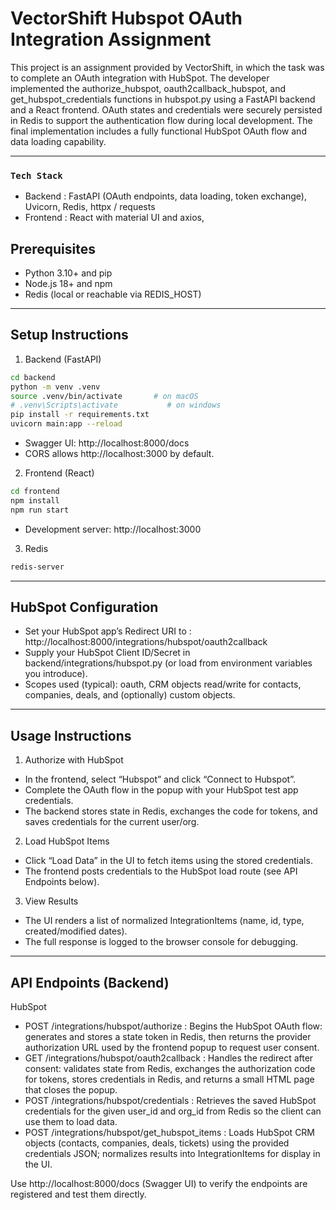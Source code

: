 # VectorShift Hubspot OAuth Integration Assignment

This project is an assignment provided by VectorShift, in which the task was to complete an OAuth integration with HubSpot. The developer implemented the authorize_hubspot, oauth2callback_hubspot, and get_hubspot_credentials functions in hubspot.py using a FastAPI backend and a React frontend. OAuth states and credentials were securely persisted in Redis to support the authentication flow during local development. The final implementation includes a fully functional HubSpot OAuth flow and data loading capability.

------------

### `Tech Stack`

- Backend : FastAPI (OAuth endpoints, data loading, token exchange), Uvicorn, Redis, httpx / requests
- Frontend : React with material UI and axios, 

## Prerequisites

- Python 3.10+ and pip  
- Node.js 18+ and npm  
- Redis (local or reachable via REDIS_HOST)

------------

## Setup Instructions

1. Backend (FastAPI)

```bash
cd backend
python -m venv .venv
source .venv/bin/activate       # on macOS
# .venv\Scripts\activate           # on windows
pip install -r requirements.txt
uvicorn main:app --reload
```

- Swagger UI: http://localhost:8000/docs  
- CORS allows http://localhost:3000 by default.

2. Frontend (React)

```bash
cd frontend
npm install
npm run start
```

- Development server: http://localhost:3000

3. Redis 

```bash
redis-server
```

----------

## HubSpot Configuration

- Set your HubSpot app’s Redirect URI to : http://localhost:8000/integrations/hubspot/oauth2callback
- Supply your HubSpot Client ID/Secret in backend/integrations/hubspot.py (or load from environment variables you introduce).
- Scopes used (typical): oauth, CRM objects read/write for contacts, companies, deals, and (optionally) custom objects.

------------

## Usage Instructions

1. Authorize with HubSpot
- In the frontend, select “Hubspot” and click “Connect to Hubspot”.
- Complete the OAuth flow in the popup with your HubSpot test app credentials.
- The backend stores state in Redis, exchanges the code for tokens, and saves credentials for the current user/org.

2. Load HubSpot Items
- Click “Load Data” in the UI to fetch items using the stored credentials.
- The frontend posts credentials to the HubSpot load route (see API Endpoints below).

3. View Results
- The UI renders a list of normalized IntegrationItems (name, id, type, created/modified dates).
- The full response is logged to the browser console for debugging.

------------

## API Endpoints (Backend)

HubSpot
- POST /integrations/hubspot/authorize : Begins the HubSpot OAuth flow: generates and stores a state token in Redis, then returns the provider authorization URL used by the frontend popup to request user consent.
- GET  /integrations/hubspot/oauth2callback : Handles the redirect after consent: validates state from Redis, exchanges the authorization code for tokens, stores credentials in Redis, and returns a small HTML page that closes the popup.
- POST /integrations/hubspot/credentials : Retrieves the saved HubSpot credentials for the given user_id and org_id from Redis so the client can use them to load data.
- POST /integrations/hubspot/get_hubspot_items : Loads HubSpot CRM objects (contacts, companies, deals, tickets) using the provided credentials JSON; normalizes results into IntegrationItems for display in the UI.

Use http://localhost:8000/docs (Swagger UI) to verify the endpoints are registered and test them directly.

